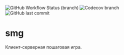 ![GitHub Workflow Status (branch)](https://img.shields.io/github/workflow/status/bangersNmash/smg/CI/master)
![Codecov branch](https://img.shields.io/codecov/c/github/bangersNmash/smg/master)
![GitHub last commit](https://img.shields.io/github/last-commit/bangersNmash/smg)


# smg
Клиент-серверная пошаговая игра.
